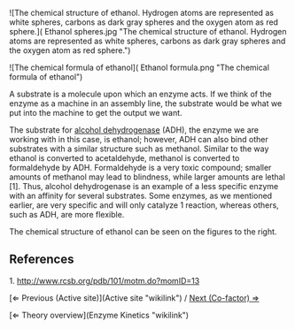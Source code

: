 ![The chemical structure of ethanol. Hydrogen atoms are represented as
white spheres, carbons as dark gray spheres and the oxygen atom as red
sphere.]( Ethanol spheres.jpg "The chemical structure of ethanol. Hydrogen atoms are represented as white spheres, carbons as dark gray spheres and the oxygen atom as red sphere.")

![The chemical formula of
ethanol]( Ethanol formula.png "The chemical formula of ethanol")

A substrate is a molecule upon which an enzyme acts. If we think of the
enzyme as a machine in an assembly line, the substrate would be what we
put into the machine to get the output we want.

The substrate for [alcohol dehydrogenase](ADH "wikilink") (ADH), the
enzyme we are working with in this case, is ethanol; however, ADH can
also bind other substrates with a similar structure such as methanol.
Similar to the way ethanol is converted to acetaldehyde, methanol is
converted to formaldehyde by ADH. Formaldehyde is a very toxic compound;
smaller amounts of methanol may lead to blindness, while larger amounts
are lethal [1]. Thus, alcohol dehydrogenase is an example of a less
specific enzyme with an affinity for several substrates. Some enzymes,
as we mentioned earlier, are very specific and will only catalyze 1
reaction, whereas others, such as ADH, are more flexible.

The chemical structure of ethanol can be seen on the figures to the
right.

References
----------

1\. <http://www.rcsb.org/pdb/101/motm.do?momID=13>

[⇐ Previous (Active site)](Active site "wikilink") / [Next (Co-factor)
⇒](Co-factor "wikilink")

[⇐ Theory overview](Enzyme Kinetics "wikilink")

